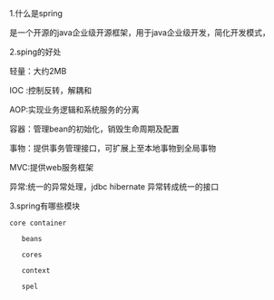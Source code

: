 1.什么是spring 

  是一个开源的java企业级开源框架，用于java企业级开发，简化开发模式，

2.sping的好处

  轻量：大约2MB
  
  IOC :控制反转，解耦和
  
  AOP:实现业务逻辑和系统服务的分离
  
  容器：管理bean的初始化，销毁生命周期及配置
  
  事物：提供事务管理接口，可扩展上至本地事物到全局事物
  
  MVC:提供web服务框架
  
  异常:统一的异常处理，jdbc hibernate 异常转成统一的接口
  
3.spring有哪些模块
   
    core container
     
       beans
       
       cores
       
       context
       
       spel
  
  
 
